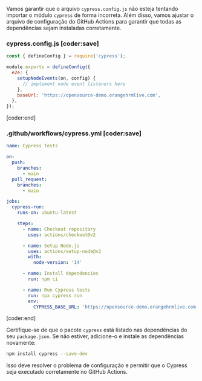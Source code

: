 Vamos garantir que o arquivo `cypress.config.js` não esteja tentando importar o módulo `cypress` de forma incorreta. Além disso, vamos ajustar o arquivo de configuração do GitHub Actions para garantir que todas as dependências sejam instaladas corretamente.

### cypress.config.js [coder:save]
```javascript
const { defineConfig } = require('cypress');

module.exports = defineConfig({
  e2e: {
    setupNodeEvents(on, config) {
      // implement node event listeners here
    },
    baseUrl: 'https://opensource-demo.orangehrmlive.com',
  },
});
```
[coder:end]

### .github/workflows/cypress.yml [coder:save]
```yaml
name: Cypress Tests

on:
  push:
    branches:
      - main
  pull_request:
    branches:
      - main

jobs:
  cypress-run:
    runs-on: ubuntu-latest

    steps:
      - name: Checkout repository
        uses: actions/checkout@v2

      - name: Setup Node.js
        uses: actions/setup-node@v2
        with:
          node-version: '14'

      - name: Install dependencies
        run: npm ci

      - name: Run Cypress tests
        run: npx cypress run
        env:
          CYPRESS_BASE_URL: 'https://opensource-demo.orangehrmlive.com'
```
[coder:end]

Certifique-se de que o pacote `cypress` está listado nas dependências do seu `package.json`. Se não estiver, adicione-o e instale as dependências novamente:

```sh
npm install cypress --save-dev
```

Isso deve resolver o problema de configuração e permitir que o Cypress seja executado corretamente no GitHub Actions.